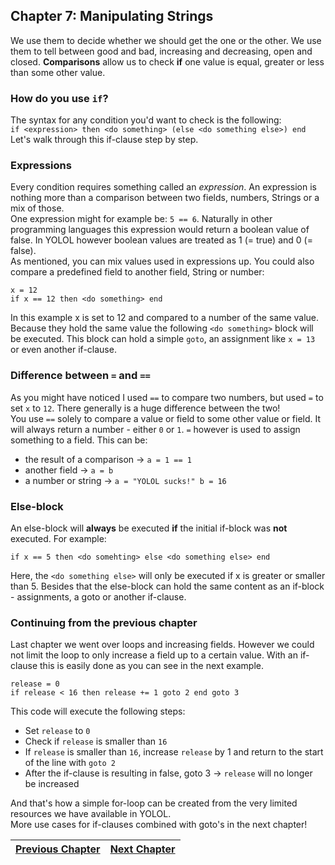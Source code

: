 ## Chapter 7: Manipulating Strings

We use them to decide whether we should get the one or the other. We use them to tell between good and bad,
increasing and decreasing, open and closed. **Comparisons** allow us to check **if** one value is equal,
greater or less than some other value.

### How do you use `if`?

The syntax for any condition you'd want to check is the following:<br>
```if <expression> then <do something> (else <do something else>) end```<br>
Let's walk through this if-clause step by step.

### Expressions

Every condition requires something called an *expression*. An expression is nothing more than a comparison between
two fields, numbers, Strings or a mix of those.<br>
One expression might for example be: `5 == 6`. Naturally in other programming languages this expression would
return a boolean value of false. In YOLOL however boolean values are treated as 1 (= true) and 0 (= false).<br>
As mentioned, you can mix values used in expressions up. You could also compare a predefined field to another
field, String or number: 

```
x = 12
if x == 12 then <do something> end
```

In this example x is set to 12 and compared to a number of the same value. Because they hold the same value
the following `<do something>` block will be executed. This block can hold a simple `goto`, an assignment like
`x = 13` or even another if-clause.

### Difference between `=` and `==`

As you might have noticed I used `==` to compare two numbers, but used `=` to set `x` to `12`.
There generally is a huge difference between the two!<br>
You use `==` solely to compare a value or field to some other value or field. It will always return a number - 
either `0` or `1`.
`=` however is used to assign something to a field. This can be:
- the result of a comparison -> `a = 1 == 1`
- another field -> `a = b`
- a number or string -> `a = "YOLOL sucks!" b = 16`

### Else-block

An else-block will **always** be executed **if** the initial if-block was **not** executed. For example:<br>

```
if x == 5 then <do somehting> else <do something else> end
```

Here, the `<do something else>` will only be executed if x is greater or smaller than 5. Besides that the
else-block can hold the same content as an if-block - assignments, a goto or another if-clause.

### Continuing from the previous chapter

Last chapter we went over loops and increasing fields. However we could not limit the loop to only increase
a field up to a certain value. With an if-clause this is easily done as you can see in the next example.

```
release = 0
if release < 16 then release += 1 goto 2 end goto 3
```

This code will execute the following steps:
- Set `release` to `0`
- Check if `release` is smaller than `16`
- If `release` is smaller than `16`, increase `release` by 1 and return to the start of the line with `goto 2`
- After the if-clause is resulting in false, goto 3 -> `release` will no longer be increased

And that's how a simple for-loop can be created from the very limited resources we have available in YOLOL.<br>
More use cases for if-clauses combined with goto's in the next chapter!

|[Previous Chapter](c5.md)|[Next Chapter](soon.md)|
|:-:|:-:|
